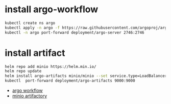 # install argo-workflow
```bash
kubectl create ns argo
kubectl apply -n argo -f https://raw.githubusercontent.com/argoproj/argo-workflows/master/manifests/quick-start-postgres.yaml
kubectl -n argo port-forward deployment/argo-server 2746:2746
```

# install artifact
```bash
helm repo add minio https://helm.min.io/ 
helm repo update
helm install argo-artifacts minio/minio --set service.type=LoadBalancer --set fullnameOverride=argo-artifacts
kubectl  port-forward deployment/argo-artifacts 9000:9000
```

- [argo workflow](https://github.com/argoproj/argo-workflows/blob/master/docs/quick-start.md)
- [minio artifactory](https://github.com/argoproj/argo-workflows/blob/master/docs/configure-artifact-repository.md)